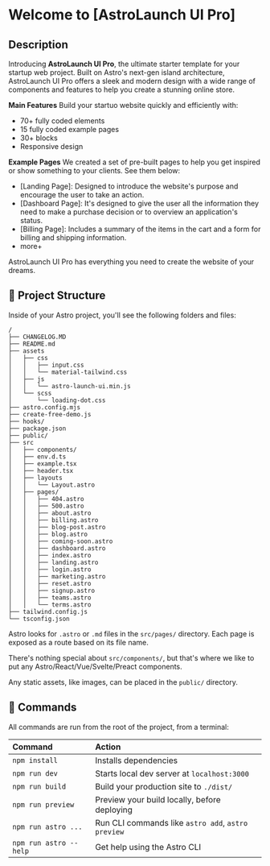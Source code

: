 # Welcome to [AstroLaunch UI Pro]

## Description

Introducing **AstroLaunch UI Pro**, the ultimate starter template for your startup web project. Built on Astro's next-gen island architecture, AstroLaunch UI Pro offers a sleek and modern design with a wide range of components and features to help you create a stunning online store.

**Main Features**
Build your startuo website quickly and efficiently with:

- 70+ fully coded elements
- 15 fully coded example pages
- 30+ blocks
- Responsive design

**Example Pages**
We created a set of pre-built pages to help you get inspired or show something to your clients. See them below:

- [Landing Page]: Designed to introduce the website's purpose and encourage the user to take an action.
- [Dashboard Page]: It's designed to give the user all the information they need to make a purchase decision or to overview an application's status.
- [Billing Page]: Includes a summary of the items in the cart and a form for billing and shipping information.
- more+

AstroLaunch UI Pro has everything you need to create the website of your dreams.

## 🚀 Project Structure

Inside of your Astro project, you'll see the following folders and files:

```
/
├── CHANGELOG.MD
├── README.md
├── assets
│   ├── css
│   │   ├── input.css
│   │   └── material-tailwind.css
│   ├── js
│   │   └── astro-launch-ui.min.js
│   └── scss
│       └── loading-dot.css
├── astro.config.mjs
├── create-free-demo.js
├── hooks/
├── package.json
├── public/
├── src
│   ├── components/
│   ├── env.d.ts
│   ├── example.tsx
│   ├── header.tsx
│   ├── layouts
│   │   └── Layout.astro
│   ├── pages/
│   │   ├── 404.astro
│   │   ├── 500.astro
│   │   ├── about.astro
│   │   ├── billing.astro
│   │   ├── blog-post.astro
│   │   ├── blog.astro
│   │   ├── coming-soon.astro
│   │   ├── dashboard.astro
│   │   ├── index.astro
│   │   ├── landing.astro
│   │   ├── login.astro
│   │   ├── marketing.astro
│   │   ├── reset.astro
│   │   ├── signup.astro
│   │   ├── teams.astro
│   │   └── terms.astro
├── tailwind.config.js
└── tsconfig.json
```

Astro looks for `.astro` or `.md` files in the `src/pages/` directory. Each page is exposed as a route based on its file name.

There's nothing special about `src/components/`, but that's where we like to put any Astro/React/Vue/Svelte/Preact components.

Any static assets, like images, can be placed in the `public/` directory.

## 🧞 Commands

All commands are run from the root of the project, from a terminal:

| Command                | Action                                             |
| :--------------------- | :------------------------------------------------- |
| `npm install`          | Installs dependencies                              |
| `npm run dev`          | Starts local dev server at `localhost:3000`        |
| `npm run build`        | Build your production site to `./dist/`            |
| `npm run preview`      | Preview your build locally, before deploying       |
| `npm run astro ...`    | Run CLI commands like `astro add`, `astro preview` |
| `npm run astro --help` | Get help using the Astro CLI                       |
